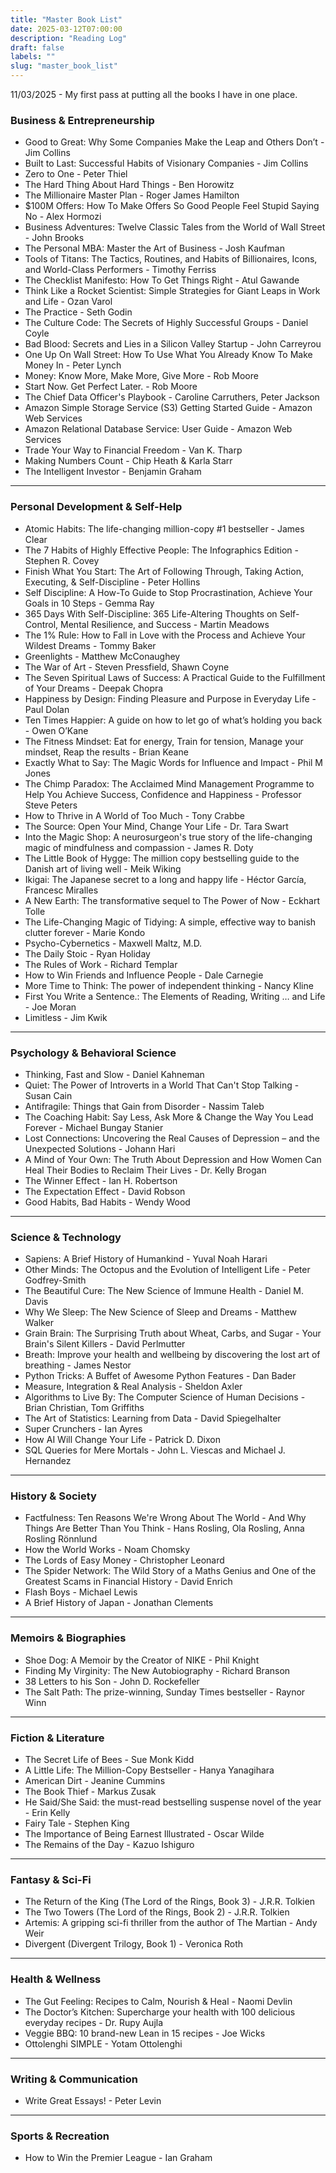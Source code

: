 ```yaml
---
title: "Master Book List"
date: 2025-03-12T07:00:00
description: "Reading Log"
draft: false
labels: ""
slug: "master_book_list"
---
```


11/03/2025 - My first pass at putting all the books I have in one place.

### Business & Entrepreneurship
- Good to Great: Why Some Companies Make the Leap and Others Don’t - Jim Collins  
- Built to Last: Successful Habits of Visionary Companies - Jim Collins  
- Zero to One - Peter Thiel  
- The Hard Thing About Hard Things - Ben Horowitz  
- The Millionaire Master Plan - Roger James Hamilton  
- $100M Offers: How To Make Offers So Good People Feel Stupid Saying No - Alex Hormozi  
- Business Adventures: Twelve Classic Tales from the World of Wall Street - John Brooks  
- The Personal MBA: Master the Art of Business - Josh Kaufman  
- Tools of Titans: The Tactics, Routines, and Habits of Billionaires, Icons, and World-Class Performers - Timothy Ferriss  
- The Checklist Manifesto: How To Get Things Right - Atul Gawande  
- Think Like a Rocket Scientist: Simple Strategies for Giant Leaps in Work and Life - Ozan Varol  
- The Practice - Seth Godin  
- The Culture Code: The Secrets of Highly Successful Groups - Daniel Coyle  
- Bad Blood: Secrets and Lies in a Silicon Valley Startup - John Carreyrou  
- One Up On Wall Street: How To Use What You Already Know To Make Money In - Peter Lynch  
- Money: Know More, Make More, Give More - Rob Moore  
- Start Now. Get Perfect Later. - Rob Moore  
- The Chief Data Officer's Playbook - Caroline Carruthers, Peter Jackson  
- Amazon Simple Storage Service (S3) Getting Started Guide - Amazon Web Services  
- Amazon Relational Database Service: User Guide - Amazon Web Services  
- Trade Your Way to Financial Freedom - Van K. Tharp  
- Making Numbers Count - Chip Heath & Karla Starr  
- The Intelligent Investor - Benjamin Graham  

---

### Personal Development & Self-Help
- Atomic Habits: The life-changing million-copy #1 bestseller - James Clear  
- The 7 Habits of Highly Effective People: The Infographics Edition - Stephen R. Covey  
- Finish What You Start: The Art of Following Through, Taking Action, Executing, & Self-Discipline - Peter Hollins  
- Self Discipline: A How-To Guide to Stop Procrastination, Achieve Your Goals in 10 Steps - Gemma Ray  
- 365 Days With Self-Discipline: 365 Life-Altering Thoughts on Self-Control, Mental Resilience, and Success - Martin Meadows  
- The 1% Rule: How to Fall in Love with the Process and Achieve Your Wildest Dreams - Tommy Baker  
- Greenlights - Matthew McConaughey  
- The War of Art - Steven Pressfield, Shawn Coyne  
- The Seven Spiritual Laws of Success: A Practical Guide to the Fulfillment of Your Dreams - Deepak Chopra  
- Happiness by Design: Finding Pleasure and Purpose in Everyday Life - Paul Dolan  
- Ten Times Happier: A guide on how to let go of what’s holding you back - Owen O’Kane  
- The Fitness Mindset: Eat for energy, Train for tension, Manage your mindset, Reap the results - Brian Keane  
- Exactly What to Say: The Magic Words for Influence and Impact - Phil M Jones  
- The Chimp Paradox: The Acclaimed Mind Management Programme to Help You Achieve Success, Confidence and Happiness - Professor Steve Peters  
- How to Thrive in A World of Too Much - Tony Crabbe  
- The Source: Open Your Mind, Change Your Life - Dr. Tara Swart  
- Into the Magic Shop: A neurosurgeon's true story of the life-changing magic of mindfulness and compassion - James R. Doty  
- The Little Book of Hygge: The million copy bestselling guide to the Danish art of living well - Meik Wiking  
- Ikigai: The Japanese secret to a long and happy life - Héctor García, Francesc Miralles  
- A New Earth: The transformative sequel to The Power of Now - Eckhart Tolle  
- The Life-Changing Magic of Tidying: A simple, effective way to banish clutter forever - Marie Kondo  
- Psycho-Cybernetics - Maxwell Maltz, M.D.  
- The Daily Stoic - Ryan Holiday  
- The Rules of Work - Richard Templar  
- How to Win Friends and Influence People - Dale Carnegie  
- More Time to Think: The power of independent thinking - Nancy Kline  
- First You Write a Sentence.: The Elements of Reading, Writing … and Life - Joe Moran  
- Limitless - Jim Kwik  

---

### Psychology & Behavioral Science
- Thinking, Fast and Slow - Daniel Kahneman  
- Quiet: The Power of Introverts in a World That Can't Stop Talking - Susan Cain  
- Antifragile: Things that Gain from Disorder - Nassim Taleb  
- The Coaching Habit: Say Less, Ask More & Change the Way You Lead Forever - Michael Bungay Stanier  
- Lost Connections: Uncovering the Real Causes of Depression – and the Unexpected Solutions - Johann Hari  
- A Mind of Your Own: The Truth About Depression and How Women Can Heal Their Bodies to Reclaim Their Lives - Dr. Kelly Brogan  
- The Winner Effect - Ian H. Robertson  
- The Expectation Effect - David Robson  
- Good Habits, Bad Habits - Wendy Wood  

---

### Science & Technology
- Sapiens: A Brief History of Humankind - Yuval Noah Harari  
- Other Minds: The Octopus and the Evolution of Intelligent Life - Peter Godfrey-Smith  
- The Beautiful Cure: The New Science of Immune Health - Daniel M. Davis  
- Why We Sleep: The New Science of Sleep and Dreams - Matthew Walker  
- Grain Brain: The Surprising Truth about Wheat, Carbs, and Sugar - Your Brain's Silent Killers - David Perlmutter  
- Breath: Improve your health and wellbeing by discovering the lost art of breathing - James Nestor  
- Python Tricks: A Buffet of Awesome Python Features - Dan Bader  
- Measure, Integration & Real Analysis - Sheldon Axler  
- Algorithms to Live By: The Computer Science of Human Decisions - Brian Christian, Tom Griffiths  
- The Art of Statistics: Learning from Data - David Spiegelhalter  
- Super Crunchers - Ian Ayres  
- How AI Will Change Your Life - Patrick D. Dixon  
- SQL Queries for Mere Mortals - John L. Viescas and Michael J. Hernandez  

---

### History & Society
- Factfulness: Ten Reasons We're Wrong About The World - And Why Things Are Better Than You Think - Hans Rosling, Ola Rosling, Anna Rosling Rönnlund  
- How the World Works - Noam Chomsky  
- The Lords of Easy Money - Christopher Leonard  
- The Spider Network: The Wild Story of a Maths Genius and One of the Greatest Scams in Financial History - David Enrich  
- Flash Boys - Michael Lewis  
- A Brief History of Japan - Jonathan Clements  

---

### Memoirs & Biographies
- Shoe Dog: A Memoir by the Creator of NIKE - Phil Knight  
- Finding My Virginity: The New Autobiography - Richard Branson  
- 38 Letters to his Son - John D. Rockefeller  
- The Salt Path: The prize-winning, Sunday Times bestseller - Raynor Winn  

---

### Fiction & Literature
- The Secret Life of Bees - Sue Monk Kidd  
- A Little Life: The Million-Copy Bestseller - Hanya Yanagihara  
- American Dirt - Jeanine Cummins  
- The Book Thief - Markus Zusak  
- He Said/She Said: the must-read bestselling suspense novel of the year - Erin Kelly  
- Fairy Tale - Stephen King  
- The Importance of Being Earnest Illustrated - Oscar Wilde  
- The Remains of the Day - Kazuo Ishiguro  

---

### Fantasy & Sci-Fi
- The Return of the King (The Lord of the Rings, Book 3) - J.R.R. Tolkien  
- The Two Towers (The Lord of the Rings, Book 2) - J.R.R. Tolkien  
- Artemis: A gripping sci-fi thriller from the author of The Martian - Andy Weir  
- Divergent (Divergent Trilogy, Book 1) - Veronica Roth  

---

### Health & Wellness
- The Gut Feeling: Recipes to Calm, Nourish & Heal - Naomi Devlin  
- The Doctor’s Kitchen: Supercharge your health with 100 delicious everyday recipes - Dr. Rupy Aujla  
- Veggie BBQ: 10 brand-new Lean in 15 recipes - Joe Wicks  
- Ottolenghi SIMPLE - Yotam Ottolenghi  

---

### Writing & Communication
- Write Great Essays! - Peter Levin  

---

### Sports & Recreation
- How to Win the Premier League - Ian Graham  

